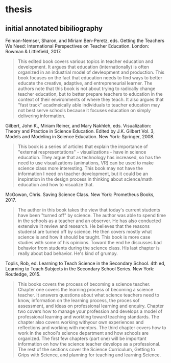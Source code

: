 # thesis

## initial annotated bibiliography
Feiman-Nemser, Sharon, and Miriam Ben-Peretz, eds. Getting the Teachers We Need: International Perspectives on Teacher Education. London: Rowman & Littlefield, 2017.
>This edited book covers various topics in teacher education and development.  It argues that education (internationally) is often organized in an industrial model of devleopment and production. This book focuses on the fact that education needs to find ways to better educate the creative, adaptive, and entrepreneurial learner.  The authors note that this book is not about trying to radically change teacher education, but to better prepare teachers to education in the context of their environments of where they teach.  It also argues that "fast track" acadmeically able individuals to teacher education may not best serve schools because it focuses education on simply delivering information.  
>

Gilbert, John K., Miriam Reiner, and Mary Nakhleh, eds. Visualization:  Theory and Practice in Science Education. Edited by J.K. Gilbert Vol. 3, Models and Modeling in Science Education. New York: Springer, 2008.
>This book is a series of articles that explain the importance of "external respresentations" - visualizations - have in science education.  They argue that as technology has increased, so has the need to use visualizations (animations, VR) can be used to make science class more interesting.  This book may not have the information I need on teacher development, but it could be an inspiration in the design process in thinking about science/math education and how to visualize that.  
>

McGowan, Chris. Saving Science Class.  New York: Prometheus Books, 2017.
>The author in this book takes the view that today's current students have been "turned off" by science.  The author was able to spend time in the schools as a teacher and an observer.  He has also conducted extensive lit review and research.  He believes that the reasons studenst are turned off by science.  He then covers mostly what science is and how it should be taught.  This book is more case studies with some of his opinions.  Toward the end he discusses bad behavior from students during the science class.  His last chapter is really about bad behavior.  He's kind of grumpy.
>

Toplis, Rob, ed. Learning to Teach Science in the Secondary School. 4th ed, Learning to Teach Subjects in the Secondary School Series. New York: Routledge, 2015.
>This books covers the process of becoming a science teacher.  Chapter one covers the learning process of becoming a science teacher.  It answers questions about what science teachers need to know, information on the learning process, the proces sof assessment, and ideas on professional learning and enquiry.  Chapter two covers how to manage your profession and develops a model of professional learning and workting toward teaching standards.  The chapter also covers working withyour own experiences and reflections and working with mentors.  The third chapter covers how to work in the school's science department and how schools are organized.  The first few chapters (part one) will be important information on how the science teacher develops as a professional.  The rest of the sections cover the Science Curriculum, Getting to Grips with Science, and planning for teaching and learning Science.  
